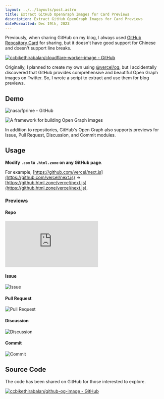 ```yaml
---
layout: ../../layouts/post.astro
title: Extract GitHub OpenGraph Images for Card Previews
description: Extract GitHub OpenGraph Images for Card Previews
dateFormatted: Dec 19th, 2023
---
```


Previously, when sharing GitHub on my blog, I always used [GitHub Repository Card](https://gh-card.dev/) for sharing, but it doesn't have good support for Chinese and doesn't support line breaks.

[![ccbikethirabalan/cloudflare-worker-image - GitHub](https://gh-card.dev/repos/ccbikethirabalan/cloudflare-worker-image.svg?fullname=)](https://github.com/ccbikethirabalan/cloudflare-worker-image)

Originally, I planned to create my own using [@vercel/og](https://vercel.com/docs/functions/edge-functions/og-image-generation), but I accidentally discovered that GitHub provides comprehensive and beautiful Open Graph images on Twitter. So, I wrote a script to extract and use them for blog previews.

## Demo

![nasa/fprime - GitHub](https://github.html.zone/nasa/fprime)

![A framework for building Open Graph images](https://static.miantiao.me/share/9ZxTs8/RZHfnD.png)

In addition to repositories, GitHub's Open Graph also supports previews for Issue, Pull Request, Discussion, and Commit modules.

## Usage

**Modify `.com` to `.html.zone` on any GitHub page**.

For example, [https://github.com/vercel/next.js](https://github.com/vercel/next.js) => [https://github.html.zone/vercel/next.js](https://github.html.zone/vercel/next.js).

### Previews

#### Repo

![Repo](https://github.html.zone/vercel/next.js)

#### Issue

![Issue](https://github.html.zone/vuejs/core/issues/9862)

#### Pull Request

![Pull Request](https://github.html.zone/lobehub/lobe-chat/pull/529)

#### Discussion

![Discussion](https://github.html.zone/lobehub/lobe-chat/discussions/551)

#### Commit

![Commit](https://github.html.zone/vercel/next.js/commit/a65fb162989fd00ca21534947538b8dbb6bf7f86)

## Source Code

The code has been shared on GitHub for those interested to explore.

[![ccbikethirabalan/github-og-image - GitHub](https://github.html.zone/ccbikethirabalan/github-og-image)](https://github.com/ccbikethirabalan/github-og-image)
